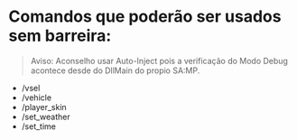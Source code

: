 # Comandos que poderão ser usados sem barreira:
> Aviso: Aconselho usar Auto-Inject pois a verificação do Modo Debug acontece desde do DllMain do propio SA:MP.
- /vsel
- /vehicle
- /player_skin
- /set_weather
- /set_time
